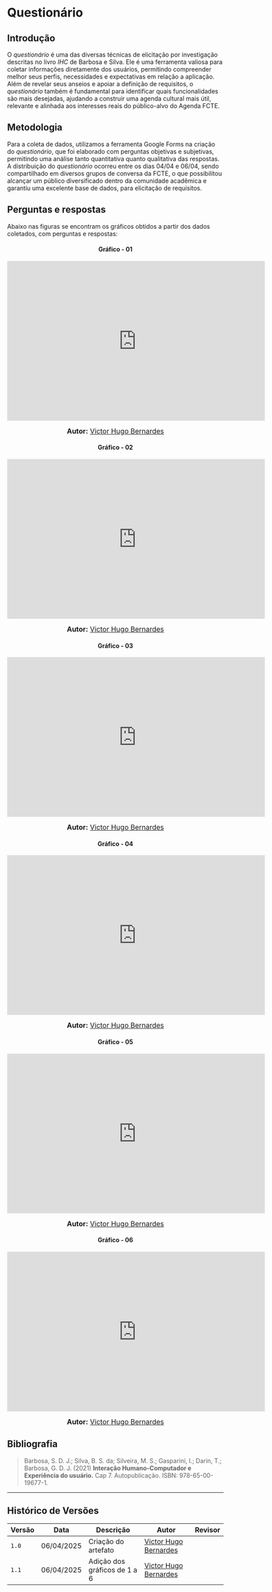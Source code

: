 # Questionário

## Introdução
O *questionário* é uma das diversas técnicas de elicitação por investigação descritas no livro *IHC* de Barbosa e Silva. Ele é uma ferramenta valiosa para coletar informações diretamente dos usuários, permitindo compreender melhor seus perfis, necessidades e expectativas em relação a aplicação. Além de revelar seus anseios e apoiar a definição de requisitos, o *questionário* também é fundamental para identificar quais funcionalidades são mais desejadas, ajudando a construir uma agenda cultural mais útil, relevante e alinhada aos interesses reais do público-alvo do Agenda FCTE.

## Metodologia
Para a coleta de dados, utilizamos a ferramenta Google Forms na criação do *questionário*, que foi elaborado com perguntas objetivas e subjetivas, permitindo uma análise tanto quantitativa quanto qualitativa das respostas. A distribuição do *questionário* ocorreu entre os dias 04/04 e 06/04, sendo compartilhado em diversos grupos de conversa da FCTE, o que possibilitou alcançar um público diversificado dentro da comunidade acadêmica e garantiu uma excelente base de dados, para elicitação de requisitos.

## Perguntas e respostas
Abaixo nas figuras se encontram os gráficos obtidos a partir dos dados coletados, com perguntas e respostas:

<center>

#### Gráfico - 01

<div width="200" style="max-width: 600px;">
<iframe width="600" height="371" seamless frameborder="0" scrolling="no" src="https://docs.google.com/spreadsheets/d/e/2PACX-1vROKlaFrn6t3n_sSFSkymIFnlI_qblFXETouv8ROm50O06c81LL-cIkkY_DE_NU3puQT_c60Dxmkste/pubchart?oid=1075775883&amp;format=interactive"></iframe>
</div>
<div>
<font size="3"><p style="text-align: center"><b>Autor:</b> <a href="https://www.github.com/VHbernardes">Victor Hugo Bernardes</a></font></p>
</div>
</center>

<center>

#### Gráfico - 02

<div width="200" style="max-width: 600px;">
<iframe width="600" height="371" seamless frameborder="0" scrolling="no" src="https://docs.google.com/spreadsheets/d/e/2PACX-1vROKlaFrn6t3n_sSFSkymIFnlI_qblFXETouv8ROm50O06c81LL-cIkkY_DE_NU3puQT_c60Dxmkste/pubchart?oid=1540049487&format=interactive"></iframe>
</div>
<div>
<font size="3"><p style="text-align: center"><b>Autor:</b> <a href="https://www.github.com/VHbernardes">Victor Hugo Bernardes</a></font></p>
</div>
</center>

<center>

#### Gráfico - 03
<div width="200" style="max-width: 600px;">
<iframe width="600" height="371" seamless frameborder="0" scrolling="no" src="https://docs.google.com/spreadsheets/d/e/2PACX-1vROKlaFrn6t3n_sSFSkymIFnlI_qblFXETouv8ROm50O06c81LL-cIkkY_DE_NU3puQT_c60Dxmkste/pubchart?oid=1463702433&format=interactive"></iframe>
</div>
<div>
<font size="3"><p style="text-align: center"><b>Autor:</b> <a href="https://www.github.com/VHbernardes">Victor Hugo Bernardes</a></font></p>
</div>
</center>

<center>

#### Gráfico - 04
<div width="200" style="max-width: 600px;">
<iframe width="600" height="371" seamless frameborder="0" scrolling="no" src="https://docs.google.com/spreadsheets/d/e/2PACX-1vROKlaFrn6t3n_sSFSkymIFnlI_qblFXETouv8ROm50O06c81LL-cIkkY_DE_NU3puQT_c60Dxmkste/pubchart?oid=543414992&format=interactive"></iframe>
</div>
<div>
<font size="3"><p style="text-align: center"><b>Autor:</b> <a href="https://www.github.com/VHbernardes">Victor Hugo Bernardes</a></font></p>
</div>
</center>

<center>

#### Gráfico - 05
<div width="200" style="max-width: 600px;">
<iframe width="600" height="371" seamless frameborder="0" scrolling="no" src="https://docs.google.com/spreadsheets/d/e/2PACX-1vROKlaFrn6t3n_sSFSkymIFnlI_qblFXETouv8ROm50O06c81LL-cIkkY_DE_NU3puQT_c60Dxmkste/pubchart?oid=1461155774&format=interactive"></iframe>
</div>
<div>
<font size="3"><p style="text-align: center"><b>Autor:</b> <a href="https://www.github.com/VHbernardes">Victor Hugo Bernardes</a></font></p>
</div>
</center>

<center>

#### Gráfico - 06
<div width="200" style="max-width: 600px;">
<iframe width="600" height="371" seamless frameborder="0" scrolling="no" src="https://docs.google.com/spreadsheets/d/e/2PACX-1vROKlaFrn6t3n_sSFSkymIFnlI_qblFXETouv8ROm50O06c81LL-cIkkY_DE_NU3puQT_c60Dxmkste/pubchart?oid=2032126809&format=interactive"></iframe>
</div>
<div>
<font size="3"><p style="text-align: center"><b>Autor:</b> <a href="https://www.github.com/VHbernardes">Victor Hugo Bernardes</a></font></p>
</div>
</center>


## Bibliografia

> Barbosa, S. D. J.; Silva, B. S. da; Silveira, M. S.; Gasparini, I.; Darin, T.; Barbosa, G. D. J. (2021) **Interação Humano-Computador e Experiência do usuário.** Cap 7. Autopublicação. ISBN: 978-65-00-19677-1.  
>

---

## Histórico de Versões

| Versão | Data       | Descrição             | Autor                                         | Revisor                                     |
|--------|------------|-----------------------|-----------------------------------------------|---------------------------------------------|
| `1.0`    | 06/04/2025 | Criação do artefato  | [Victor Hugo Bernardes](https://github.com/VHbernardes) |  |
| `1.1`    | 06/04/2025 | Adição dos gráficos de 1 a 6  | [Victor Hugo Bernardes](https://github.com/VHbernardes) |  |
